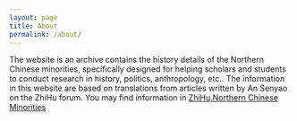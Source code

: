 ```yaml
---
layout: page
title: About
permalink: /about/
---
```


The website is an archive contains the history details of the Northern Chinese minorities, specifically designed for helping scholars and students to conduct research in history, politics, anthropology, etc.. The information in this website are based on translations from articles written by An Senyao on the ZhiHu forum. You may find information in [ZhiHu.Northern Chinese Minorities](https://www.zhihu.com/question/34856776/answer/1048893096?utm_source=wechat_session&utm_medium=social&utm_oi=919690315185655808&utm_content=group3_Answer&utm_campaign=shareopn)